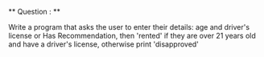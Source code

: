 
** Question : **

Write a program that asks the user to enter their details: age and 
driver's license or Has Recommendation, then 'rented' if they are over 21 
years old and have a driver's license, otherwise print 'disapproved' 